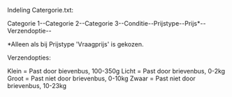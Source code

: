 Indeling Catergorie.txt:

Categorie 1--Categorie 2--Categorie 3--Conditie--Prijstype--Prijs*--Verzendoptie--

*Alleen als bij Prijstype 'Vraagprijs' is gekozen.

Verzendopties:

Klein = Past door bievenbus, 100-350g
Licht = Past door brievenbus, 0-2kg
Groot = Past niet door brievenbus, 0-10kg
Zwaar = Past niet door brievenbus, 10-23kg

